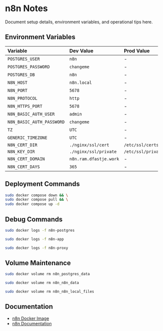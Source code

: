 # n8n Notes

Document setup details, environment variables, and operational tips here.

## Environment Variables

| Variable                   | Dev Value                | Prod Value                 |
| :------------------------- | :----------------------- | :------------------------- |
| `POSTGRES_USER`            | `n8n`                    | -                          |
| `POSTGRES_PASSWORD`        | `changeme`               | -                          |
| `POSTGRES_DB`              | `n8n`                    | -                          |
| `N8N_HOST`                 | `n8n.local`              | -                          |
| `N8N_PORT`                 | `5678`                   | -                          |
| `N8N_PROTOCOL`             | `http`                   | -                          |
| `N8N_HTTPS_PORT`           | `5678`                   | -                          |
| `N8N_BASIC_AUTH_USER`      | `admin`                  | -                          |
| `N8N_BASIC_AUTH_PASSWORD`  | `changeme`               | -                          |
| `TZ`                       | `UTC`                    | -                          |
| `GENERIC_TIMEZONE`         | `UTC`                    | -                          |
| `N8N_CERT_DIR`             | `./nginx/ssl/cert`       | `/etc/ssl/certs`           |
| `N8N_KEY_DIR`              | `./nginx/ssl/private`    | `/etc/ssl/private`         |
| `N8N_CERT_DOMAIN`          | `n8n.ram.dfastje.work`   | -                          |
| `N8N_CERT_DAYS`            | `365`                    | -                          |

## Deployment Commands

```bash
sudo docker compose down && \
sudo docker compose pull && \
sudo docker compose up -d
```

## Debug Commands

```bash
sudo docker logs -f n8n-postgres
```

```bash
sudo docker logs -f n8n-app
```

```bash
sudo docker logs -f n8n-proxy
```

## Volume Maintenance

```bash
sudo docker volume rm n8n_postgres_data
```

```bash
sudo docker volume rm n8n_n8n_data
```

```bash
sudo docker volume rm n8n_n8n_local_files
```

## Documentation

- [n8n Docker Image](https://hub.docker.com/r/n8nio/n8n)
- [n8n Documentation](https://docs.n8n.io/)
